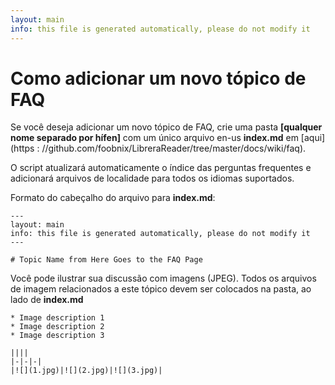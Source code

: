 ```yaml
---
layout: main
info: this file is generated automatically, please do not modify it
---
```


# Como adicionar um novo tópico de FAQ

Se você deseja adicionar um novo tópico de FAQ, crie uma pasta **[qualquer nome separado por hífen]** com um único arquivo en-us **index.md** em [aqui](https : //github.com/foobnix/LibreraReader/tree/master/docs/wiki/faq).

O script atualizará automaticamente o índice das perguntas frequentes e adicionará arquivos de localidade para todos os idiomas suportados.

Formato do cabeçalho do arquivo para **index.md**:

```
---
layout: main
info: this file is generated automatically, please do not modify it
---

# Topic Name from Here Goes to the FAQ Page
```

Você pode ilustrar sua discussão com imagens (JPEG). Todos os arquivos de imagem relacionados a este tópico devem ser colocados na pasta, ao lado de **index.md**

```
* Image description 1
* Image description 2
* Image description 3

||||
|-|-|-|
|![](1.jpg)|![](2.jpg)|![](3.jpg)|
```
